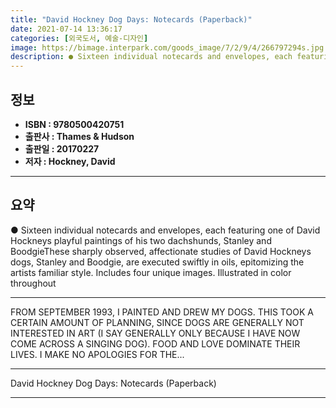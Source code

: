 ```yaml
---
title: "David Hockney Dog Days: Notecards (Paperback)"
date: 2021-07-14 13:36:17
categories: [외국도서, 예술-디자인]
image: https://bimage.interpark.com/goods_image/7/2/9/4/266797294s.jpg
description: ● Sixteen individual notecards and envelopes, each featuring one of David Hockneys playful paintings of his two dachshunds, Stanley and BoodgieThese sharply ob
---
```


## **정보**

- **ISBN : 9780500420751**
- **출판사 : Thames & Hudson**
- **출판일 : 20170227**
- **저자 : Hockney, David**

------



## **요약**

●  Sixteen individual notecards and envelopes, each featuring one of David Hockneys playful paintings of his two dachshunds, Stanley and BoodgieThese sharply observed, affectionate studies of David Hockneys dogs, Stanley and Boodgie, are executed swiftly in oils, epitomizing the artists familiar style. Includes four unique images. Illustrated in color throughout

------

FROM SEPTEMBER 1993, I PAINTED AND DREW MY DOGS. THIS TOOK A CERTAIN AMOUNT OF PLANNING, SINCE DOGS ARE GENERALLY NOT INTERESTED IN ART (I SAY GENERALLY ONLY BECAUSE I HAVE NOW COME ACROSS A SINGING DOG). FOOD AND LOVE DOMINATE THEIR LIVES.
I MAKE NO APOLOGIES FOR THE... 

------


David Hockney Dog Days: Notecards (Paperback) 

------


